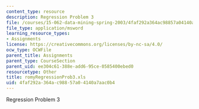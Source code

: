 ```yaml
---
content_type: resource
description: Regression Problem 3
file: /courses/15-062-data-mining-spring-2003/4faf292a364ac98857a04140a7aac0b4_romyRegressionProb3.xls
file_type: application/msword
learning_resource_types:
- Assignments
license: https://creativecommons.org/licenses/by-nc-sa/4.0/
ocw_type: OCWFile
parent_title: Assignments
parent_type: CourseSection
parent_uid: ee304c61-388e-add6-95ce-0585400ebed0
resourcetype: Other
title: romyRegressionProb3.xls
uid: 4faf292a-364a-c988-57a0-4140a7aac0b4
---
```

Regression Problem 3